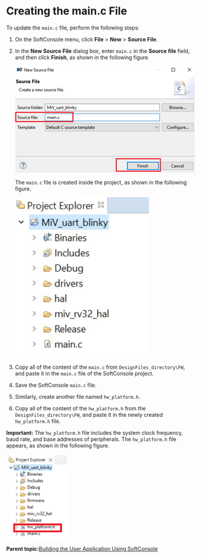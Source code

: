 # Creating the main.c File

To update the `main.c` file, perform the following steps:

1.  On the SoftConsole menu, click **File** &gt; **New** &gt; **Source File**.
2.  In the **New Source File** dialog box, enter `main.c` in the **Source file** field, and then click **Finish**, as shown in the following figure.

    ![](GUID-72E57F90-55B5-47BC-A9AA-FA70EC1DB410-low.png "main.c File Creation")

    The `main.c` file is created inside the project, as shown in the following figure.

    ![](GUID-42163DED-3AA9-41DE-9AF8-60AB07FB6EC5-low.png "The main.c File")

3.  Copy all of the content of the `main.c` from `DesignFiles_directory\FW`, and paste it in the `main.c` file of the SoftConsole project.
4.  Save the SoftConsole `main.c` file.
5.  Similarly, create another file named `hw_platform.h`.
6.  Copy all of the content of the `hw_platform.h` from the `DesignFiles_directory\FW`, and paste it in the newly created `hw_platform.h` file.

**Important:** The `hw_platform.h` file includes the system clock frequency, baud rate, and base addresses of peripherals. The `hw_platform.h` file appears, as shown in the following figure.

![](GUID-29E73F40-58F7-486A-8EA7-19C7122FC759-low.png "The hw_platform.h File")

**Parent topic:**[Building the User Application Using SoftConsole](GUID-C680D538-D263-4D33-B37A-DB0AD0011184.md)

